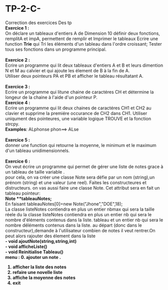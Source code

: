 # TP-2-C-
Correction des exercices Des tp
<br><b>Exercice 1 :</b> <br>
On déclare un tableaux d'entiers A de Dimension 10 définir deux fonctions, remplitA et impA, permettent de remplir et Imprimer le tableaux
Ecrire une function <b>Trie</b> qui Tri les éléments d'un tableau dans l'ordre croissant;
Tester tous ses fonctions dans un programme principal. <br>
<br><b>Exercice 2 :</b> <br>
Ecrire un programme qui lit deux tableaux d'entiers A et B et leurs dimention N et M au calvier et qui ajoute les élement de B à la fin de A.<br>
Utiliser deux pointeurs PA et PB et afficher le tableau résultatant A.<br>
<br><b>Exercice 3 :</b> <br>
Ecrire un programme qui litune chaine de caractéres CH et détermine la longeur de la chaine à l'aide d'un pointeur P.
<br><b>Exercice 4 :</b> <br>
Ecrire un programme qui lit deux chaines de caractéres CH1 et CH2 au clavier et supprime la premiére occurance de CH2 dans CH1. 
Utiliser uniqument des pointeures, une variable logique TROUVE et la fonction strcpy.
<br> <b>Examples</b>: ALphonse phon==> ALse<br>
<br><b>Exercice 5 :</b> <br>
donner une function qui retourne la moyenne, le minimum et le maximum d'un tableau unidimensionnels. <br>
<br><b>Exercice 6 :</b> <br>
On veut écrire un programme qui permet de gérer une liste de notes grace à un tableau de taille variable .<br>
pour cela, on va créer une classe Note sera défie par un nom (string),un prénom (string) et une valeur (une reel). Faites les constructeures et distructeurs.
on vas aussi faire une classe Note. Cet attribut sera en fait un tableau pointeur: 
<br>
<b> Note **tableauNotes;</b> <br>
En faisant tableauNotes[0]=new Note("Jhone","DOE",18);<br>
La classe listeNotes contiendra en plus un entier nbmax qui sera la taille réele du la classe listeNotes contiendra en plus un entier 
nb qui sera le nombre d'éléments contenus dans la liste. 
tableau et un entier nb qui sera le nombre déléments contenus dans la liste.
au départ (donc dans le constructeur),demande à l'utilisateur combien de notes il veut rentrer.On peut alors rajouter des élement dans la liste 
<br>
<b>- void ajoutNote(string,string,int)<b><br>
<b>- void afficheListe()<b><br>
<b>- void Reinitialise Tableau()<b><br>
menu :
0. ajouter un note .
1. afficher la liste des notes 
2. refaire une novelle liste 
3. affiche la moyenne des notes
4. exit
